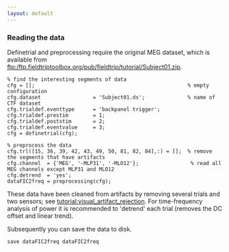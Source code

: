 ```yaml
---
layout: default
---
```


### Reading the data

Definetrial and preprocessing require the original MEG dataset, which is available from [ftp:/ftp.fieldtriptoolbox.org/pub/fieldtrip/tutorial/Subject01.zip](ftp://ftp.fieldtriptoolbox.org/pub/fieldtrip/tutorial/Subject01.zip).
    
    % find the interesting segments of data
    cfg = [];                                                  % empty configuration
    cfg.dataset                 = 'Subject01.ds';              % name of CTF dataset  
    cfg.trialdef.eventtype      = 'backpanel trigger';
    cfg.trialdef.prestim        = 1;
    cfg.trialdef.poststim       = 2;
    cfg.trialdef.eventvalue     = 3;                     
    cfg = definetrial(cfg);            
    
    % preprocess the data
    cfg.trl([15, 36, 39, 42, 43, 49, 50, 81, 82, 84],:) = [];  % remove the segments that have artifacts
    cfg.channel  = {'MEG', '-MLP31', '-MLO12'};                 % read all MEG channels except MLP31 and MLO12
    cfg.detrend  = 'yes';   
    dataFIC2freq = preprocessing(cfg);                      

These data have been cleaned from artifacts by removing several trials and two sensors; see [tutorial:visual_artifact_rejection](/tutorial/visual_artifact_rejection). For time-frequency analysis of power it is recommended to 'detrend' each trial (removes the DC offset and linear trend).

Subsequently you can save the data to disk. 

    save dataFIC2freq dataFIC2freq

